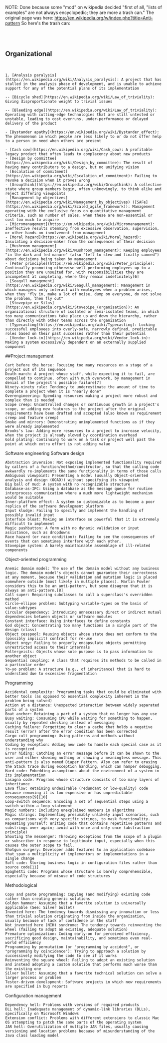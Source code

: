 NOTE: Done because some "mod" on wikipedia decided "first of all, "lists of examples" are not always encyclopedic; they are more a trash can."
The original page was here: https://en.wikipedia.org/w/index.php?title=Anti-pattern
So here's the trash can:

<br><br>

## Organizational
<br>

    1. [Analysis paralysis](https://en.wikipedia.org/wiki/Analysis_paralysis): A project that has stalled in the analysis phase of development, and is unable to achieve support for any of the potential plans of its implementation

    -- [Bicycle shed](https://en.wikipedia.org/wiki/Law_of_triviality): Giving disproportionate weight to trivial issues

    -- [Bleeding edge](https://en.wikipedia.org/wiki/Law_of_triviality): Operating with cutting-edge technologies that are still untested or unstable, leading to cost overruns, under-performance or delayed delivery of the product
    
    - [Bystander apathy](https://en.wikipedia.org/wiki/Bystander_effect): The phenomenon in which people are less likely to or do not offer help to a person in need when others are present
    
    - [Cash cow](https://en.wikipedia.org/wiki/Cash_cow): A profitable legacy product that often leads to complacency about new products
    - [Design by committee](https://en.wikipedia.org/wiki/Design_by_committee): The result of having many contributors to a design, but no unifying vision
    - [Escalation of commitment](https://en.wikipedia.org/wiki/Escalation_of_commitment): Failing to revoke a decision when it proves wrong
    - [Groupthink](https://en.wikipedia.org/wiki/Groupthink): A collective state where group members begin, often unknowingly, to think alike and reject differing viewpoints
    - [Management by objectives](https://en.wikipedia.org/wiki/Management_by_objectives) ([SAFe](https://en.wikipedia.org/wiki/Scaled_agile_framework)): Management operating with the exclusive focus on quantitative management criteria, such as number of sales, when these are non-essential or cost too much to acquire
    - [Micromanagement](https://en.wikipedia.org/wiki/Micromanagement): Ineffective results stemming from excessive observation, supervision, or other hands-on involvement from management
    - [Moral hazard](https://en.wikipedia.org/wiki/Moral_hazard): Insulating a decision-maker from the consequences of their decision
    - [Mushroom management](https://en.wikipedia.org/wiki/Mushroom_management): Keeping employees "in the dark and fed manure" (also "left to stew and finally canned") about decisions being taken by management
    - [Peter principle](https://en.wikipedia.org/wiki/Peter_principle): Continually promoting otherwise well-performing employees up to a position they are unsuited for, with responsibilities they are incompetent at completing, where they remain indefinitely[6]
    - [Seagull management](https://en.wikipedia.org/wiki/Seagull_management): Management in which managers only interact with employees when a problem arises, when they "fly in, make a lot of noise, dump on everyone, do not solve the problem, then fly out"
    - [Stovepipe or Silos](https://en.wikipedia.org/wiki/Stovepipe_(organisation)): An organizational structure of isolated or semi-isolated teams, in which too many communications take place up and down the hierarchy, rather than directly with other teams across the organization
    - [Typecasting](https://en.wikipedia.org/wiki/Typecasting): Locking successful employees into overly-safe, narrowly defined, predictable roles based on their past successes rather than their potential
    - [Vendor lock-in](https://en.wikipedia.org/wiki/Vendor_lock-in): Making a system excessively dependent on an externally supplied component

##Project management
<br>

    Cart before the horse: Focusing too many resources on a stage of a project out of its sequence
    Death march: A project whose staff, while expecting it to fail, are compelled to continue, often with much overwork, by management in denial of the project's possible failure[7]
    Ninety-ninety rule: Tendency to underestimate the amount of time to complete a project when it is "nearly done"
    Overengineering: Spending resources making a project more robust and complex than is needed
    Scope creep: Uncontrolled changes or continuous growth in a project's scope, or adding new features to the project after the original requirements have been drafted and accepted (also known as requirement creep and feature creep)
    Smoke and mirrors: Demonstrating unimplemented functions as if they were already implemented
    Brooks's law: Adding more resources to a project to increase velocity, when the project is already slowed by coordination overhead
    Gold plating: Continuing to work on a task or project well past the point at which extra effort is not adding value

Software engineering
Software design

    Abstraction inversion: Not exposing implemented functionality required by callers of a function/method/constructor, so that the calling code awkwardly re-implements the same functionality in terms of those calls
    Ambiguous viewpoint: Presenting a model (usually Object-oriented analysis and design (OOAD)) without specifying its viewpoint
    Big ball of mud: A system with no recognizable structure
    Database-as-IPC: Using a database as the message queue for routine interprocess communication where a much more lightweight mechanism would be suitable
    Inner-platform effect: A system so customizable as to become a poor replica of the software development platform
    Input kludge: Failing to specify and implement the handling of possibly invalid input
    Interface bloat: Making an interface so powerful that it is extremely difficult to implement
    Magic pushbutton: A form with no dynamic validation or input assistance, such as dropdowns
    Race hazard (or race condition): Failing to see the consequences of events that can sometimes interfere with each other.
    Stovepipe system: A barely maintainable assemblage of ill-related components

Object-oriented programming

    Anemic domain model: The use of the domain model without any business logic. The domain model's objects cannot guarantee their correctness at any moment, because their validation and mutation logic is placed somewhere outside (most likely in multiple places). Martin Fowler considers this to be an anti-pattern, but some disagree that it is always an anti-pattern.[8]
    Call super: Requiring subclasses to call a superclass's overridden method
    Circle–ellipse problem: Subtyping variable-types on the basis of value-subtypes
    Circular dependency: Introducing unnecessary direct or indirect mutual dependencies between objects or software modules
    Constant interface: Using interfaces to define constants
    God object: Concentrating too many functions in a single part of the design (class)
    Object cesspool: Reusing objects whose state does not conform to the (possibly implicit) contract for re-use
    Object orgy: Failing to properly encapsulate objects permitting unrestricted access to their internals
    Poltergeists: Objects whose sole purpose is to pass information to another object
    Sequential coupling: A class that requires its methods to be called in a particular order
    Yo-yo problem: A structure (e.g., of inheritance) that is hard to understand due to excessive fragmentation

Programming

    Accidental complexity: Programming tasks that could be eliminated with better tools (as opposed to essential complexity inherent in the problem being solved)
    Action at a distance: Unexpected interaction between widely separated parts of a system
    Boat anchor: Retaining a part of a system that no longer has any use
    Busy waiting: Consuming CPU while waiting for something to happen, usually by repeated checking instead of messaging
    Caching failure: Forgetting to clear a cache that holds a negative result (error) after the error condition has been corrected
    Cargo cult programming: Using patterns and methods without understanding why
    Coding by exception: Adding new code to handle each special case as it is recognized
    Error hiding: Catching an error message before it can be shown to the user and either showing nothing or showing a meaningless message. This anti-pattern is also named Diaper Pattern. Also can refer to erasing the Stack trace during exception handling, which can hamper debugging.
    Hard code: Embedding assumptions about the environment of a system in its implementation
    Lasagna code: Programs whose structure consists of too many layers of inheritance
    Lava flow: Retaining undesirable (redundant or low-quality) code because removing it is too expensive or has unpredictable consequences[9][10]
    Loop-switch sequence: Encoding a set of sequential steps using a switch within a loop statement
    Magic numbers: Including unexplained numbers in algorithms
    Magic strings: Implementing presumably unlikely input scenarios, such as comparisons with very specific strings, to mask functionality.
    Repeating yourself: Writing code that contains repetitive patterns and substrings over again; avoid with once and only once (abstraction principle)
    Shooting the messenger: Throwing exceptions from the scope of a plugin or subscriber in response to legitimate input, especially when this causes the outer scope to fail.
    Shotgun surgery: Developer adds features to an application codebase that span a multiplicity of implementors or implementations in a single change
    Soft code: Storing business logic in configuration files rather than source code[11]
    Spaghetti code: Programs whose structure is barely comprehensible, especially because of misuse of code structures

Methodological

    Copy and paste programming: Copying (and modifying) existing code rather than creating generic solutions
    Golden hammer: Assuming that a favorite solution is universally applicable (See: Silver bullet)
    Invented here: The tendency towards dismissing any innovation or less than trivial solution originating from inside the organization, usually because of lack of confidence in the staff
    Not invented here (NIH) syndrome: The tendency towards reinventing the wheel (failing to adopt an existing, adequate solution)
    Premature optimization: Coding early-on for perceived efficiency, sacrificing good design, maintainability, and sometimes even real-world efficiency
    Programming by permutation (or "programming by accident", or "programming by coincidence"): Trying to approach a solution by successively modifying the code to see if it works
    Reinventing the square wheel: Failing to adopt an existing solution and instead adopting a custom solution that performs much worse than the existing one
    Silver bullet: Assuming that a favorite technical solution can solve a larger process or problem
    Tester-driven development: Software projects in which new requirements are specified in bug reports

Configuration management

    Dependency hell: Problems with versions of required products
    DLL hell: Inadequate management of dynamic-link libraries (DLLs), specifically on Microsoft Windows
    Extension conflict: Problems with different extensions to classic Mac OS attempting to patch the same parts of the operating system
    JAR hell: Overutilization of multiple JAR files, usually causing versioning and location problems because of misunderstanding of the Java class loading model
